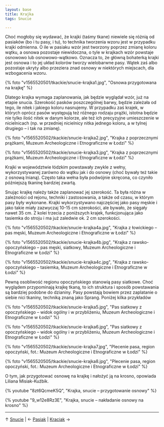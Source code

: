 ```yaml
---
layout: base
title: Krajka
tags: Snucie

---
```

Choć mogłoby się wydawać, że krajki (taśmy tkane) niewiele się różnią od pasiaków (bo i tu pasy, i tu), to technika tworzenia wzoru jest w przypadku krajki odmienna. O ile w pasiaku wzór jest tworzony poprzez zmianę koloru wątku, a osnowa pozostaje niewidoczna, o tyle w krajkach wzór powstaje osnowowo lub osnowowo-wątkowo. Oznacza to, że główną bohaterką krajki jest osnowa i to jej układ kolorów tworzy wielobarwne pasy. Wątek zaś albo pozostaje ukryty albo przeziera znad osnowy w niektórych miejscach, dla wzbogacenia wzoru.

{% foto "v1565520501/tkackie/snucie-krajka1.jpg", "Osnowa przygotowana na krajkę" %}

Dlatego krajka wymaga zaplanowania, jak będzie wyglądał wzór, już na etapie snucia. Szerokość pasków poszczególnej barwy, będzie zależała od tego, ile nitek i jakiego koloru nasnujemy. W przypadku zaś krajek, w których oprócz pasów występują też różnego rodzaju prążki, istotna będzie nie tylko ilość nitek w danym kolorze, ale też ich precyzyjne umieszczenie w nicielnicach (np. w przedniej nicielnicy nitka jednego koloru, a w tylnej drugiego – i tak na zmianę).

{% foto "v1565520502/tkackie/snucie-krajka2.jpg", "Krajka z poprzecznymi prążkami, Muzeum Archeologiczne i Etnograficzne w Łodzi" %}

{% foto "v1565520502/tkackie/snucie-krajka3.jpg", "Krajka z poprzecznymi prążkami, Muzeum Archeologiczne i Etnograficzne w Łodzi" %}

Krajki w województwie łódzkim powstawały zwykle z wełny, wykorzystywanej zarówno do wątku jak i do osnowy (choć bywały też takie z osnową lnianą). Często taka wełna była podwójnie skręcona, co czyniło późniejszą tkaninę bardziej zwartą.

Snując krajkę należy także zaplanować jej szerokość. Ta była różna w zależności od rejonu, techniki i zastosowania, a także od czasu, w którym pasy były wykonane. Krajki wykorzystywano najczęściej jako pasy męskie i jako takie miały zazwyczaj 10-15 cm szerokości, ale bywało, że sięgały nawet 35 cm. Z kolei trzecia z poniższych krajek, funkcjonująca jako tasiemka do stroju i ma już zaledwie ok. 2 cm szerokości.

{% foto "v1565520502/tkackie/snucie-krajka4a.jpg", "Krajka z łowickiego – pas męski, Muzeum Archeologiczne i Etnograficzne w Łodzi" %}

{% foto "v1565520502/tkackie/snucie-krajka4b.jpg", "Krajka z rawsko-opoczyńskiego – pas męski, siatkowy, Muzeum Archeologiczne i Etnograficzne w Łodzi" %}

{% foto "v1565520502/tkackie/snucie-krajka4c.jpg", "Krajka z rawsko-opoczyńskiego – tasiemka, Muzeum Archeologiczne i Etnograficzne w Łodzi" %}

Pewną osobliwość regionu opoczyńskiego stanowią pasy siatkowe. Choć wyglądem przypominają krajkę tkaną, to ich struktura i sposób powstawania są bardziej podobne do dzianiny. Pasy powstają bowiem przez zaplatanie o siebie nici tkaniny, techniką znaną jako Sprang. Poniżej kilka przykładów

{% foto "v1565520502/tkackie/snucie-krajka5.jpg", "Pas siatkowy z opoczyńskiego – widok ogólny i w przybliżeniu, Muzeum Archeologiczne i Etnograficzne w Łodzi" %}

{% foto "v1565520502/tkackie/snucie-krajka6.jpg", "Pas siatkowy z opoczyńskiego – widok ogólny i w przybliżeniu, Muzeum Archeologiczne i Etnograficzne w Łodzi" %}

{% foto "v1565520502/tkackie/snucie-krajka7.jpg", "Plecenie pasa, region opoczyński, fot.: Muzeum Archeologiczne i Etnograficzne w Łodzi" %}

{% foto "v1565520505/tkackie/snucie-krajka8.jpg", "Plecenie pasa, region opoczyński, fot.: Muzeum Archeologiczne i Etnograficzne w Łodzi" %}

O tym, jak przygotować osnowę na krajkę i nałożyć ją na krosno, opowiada Liliana Misiak-Kuźbik.

{% youtube "8zt6QcmeK5Q", "Krajka, snucie – przygotowanie osnowy" %}

{% youtube "9_w12e8Rz3E", "Krajka, snucie – nakładanie osnowy na krosno" %}

***

↑ [Snucie](/snucie/#main) | ← [Pasiak](/snucie/pasiak/#main) | [Kraciak](/snucie/kraciak/#main) →